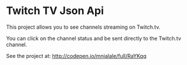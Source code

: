 # Twitch TV Json Api

This project allows you to see channels streaming on Twitch.tv.

You can click on the channel status and be sent directly to the Twitch.tv channel.

See the project at: http://codepen.io/mnjalale/full/RaYKqq
